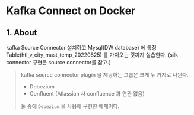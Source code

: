 # Kafka Connect on Docker

## 1. About
kafka Source Connector 설치하고 Mysql(DW database) 에 특정 Table(htl_v_city_mast_temp_20220825) 를 가져오는 것까지 실습한다. (silk connector 구현은 source connector를 참고.)

> kafka source connector plugin 을 제공하는 그룹은 크게 두 가지로 나뉜다.    
> - Debezium
> - Confluent (Atlassian 사 confluence 과 연관 없음)
>
> 둘 중에 `Debezium` 을 사용해 구현한 예제이다.


